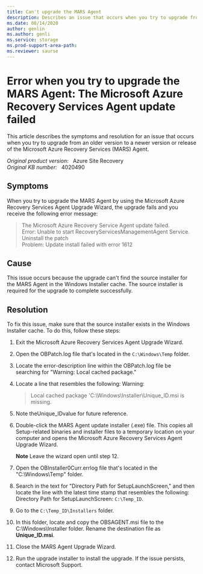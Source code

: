 ```yaml
---
title: Can't upgrade the MARS Agent
description: Describes an issue that occurs when you try to upgrade from an older version to a newer version of the Microsoft Azure Recovery Services (MARS) Agent. Provides a resolution.
ms.date: 08/14/2020
author: genlin
ms.author: genli
ms.service: storage
ms.prod-support-area-path: 
ms.reviewer: saurse
---
```

# Error when you try to upgrade the MARS Agent: The Microsoft Azure Recovery Services Agent update failed

This article describes the symptoms and resolution for an issue that occurs when you try to upgrade from an older version to a newer version or release of the Microsoft Azure Recovery Services (MARS) Agent. 

_Original product version:_ &nbsp; Azure Site Recovery  
_Original KB number:_ &nbsp; 4020490

## Symptoms

When you try to upgrade the MARS Agent by using the Microsoft Azure Recovery Services Agent Upgrade Wizard, the upgrade fails and you receive the following error message: 

> The Microsoft Azure Recovery Service Agent update failed.  
Error: Unable to start RecoveryServicesManagementAgent Service. Uninstall the patch  
Problem: Update install failed with error 1612

## Cause

This issue occurs because the upgrade can't find the source installer for the MARS Agent in the Windows Installer cache. The source installer is required for the upgrade to complete successfully. 

## Resolution

To fix this issue, make sure that the source installer exists in the Windows Installer cache. To do this, follow these steps:

1. Exit the Microsoft Azure Recovery Services Agent Upgrade Wizard. 
2. Open the OBPatch.log file that's located in the `C:\Windows\Temp` folder. 
3. Locate the error-description line within the OBPatch.log file be searching for "Warning: Local cached package." 
4. Locate a line that resembles the following: Warning: 
    > Local cached package 'C:\Windows\Installer\Unique_ID.msi is missing.

5. Note theUnique_IDvalue for future reference. 
6. Double-click the MARS Agent update installer (.exe) file. This copies all Setup-related binaries and installer files to a temporary location on your computer and opens the Microsoft Azure Recovery Services Agent Upgrade Wizard.

    **Note** Leave the wizard open until step 12. 
7. Open the OBInstaller0Curr.errlog file that's located in the "C:\Windows\Temp" folder. 
8. Search in the text for "Directory Path for SetupLaunchScreen," and then locate the line with the latest time stamp that resembles the following: Directory Path for SetupLaunchScreen: `C:\Temp_ID`.
9. Go to the `C:\Temp_ID\Installers` folder. 
10. In this folder, locate and copy the OBSAGENT.msi file to the C:\Windows\Installer folder. Rename the destination file as **Unique_ID.msi**. 
11. Close the MARS Agent Upgrade Wizard.
12. Run the upgrade installer to install the upgrade. If the issue persists, contact Microsoft Support. 

